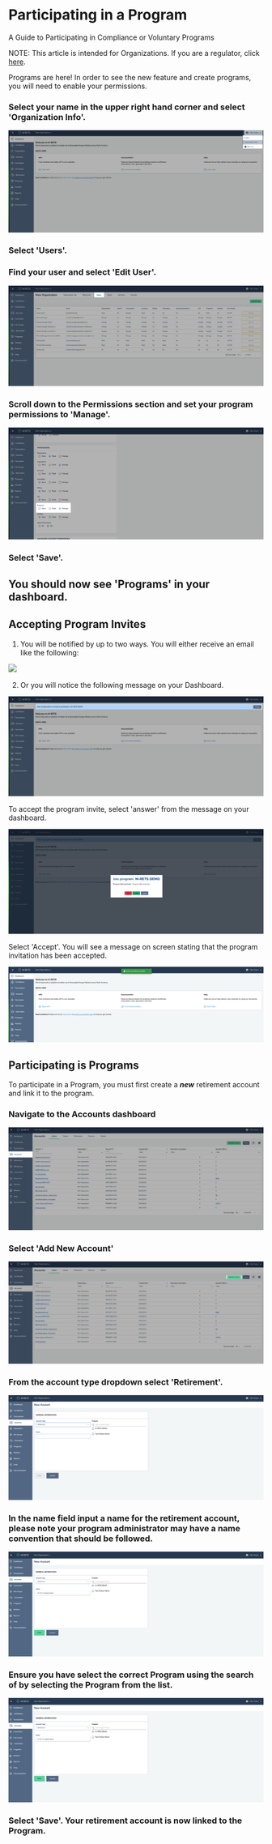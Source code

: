 Participating in a Program
==========================

A Guide to Participating in Compliance or Voluntary Programs

NOTE: This article is intended for Organizations. If you are a regulator, click [here](https://mrets.github.io/Help/program_adding_program).

Programs are here! In order to see the new feature and create programs, you will need to enable your permissions.

### Select your name in the upper right hand corner and select 'Organization Info'.

![](https://github.com/mrets/photos/blob/master/progams%201.png?raw=true)

### Select 'Users'.
### Find your user and select 'Edit User'.

![](https://github.com/mrets/photos/blob/master/programs%202%20.png?raw=true)

### Scroll down to the Permissions section and set your program permissions to 'Manage'.

![](https://github.com/mrets/photos/blob/master/programs%204.png?raw=true)

### Select 'Save'.

You should now see 'Programs' in your dashboard.
--------------------------------------------



Accepting Program Invites
-------------------------

1.  You will be notified by up to two ways. You will either receive an email like the following:

![](https://github.com/mrets/photos/blob/master/program_participating_programs4.png?raw=true)


2. Or you will notice the following message on your Dashboard.

![](https://github.com/mrets/photos/blob/master/program%20accept%201%20.png?raw=true)

To accept the program invite, select 'answer' from the message on your dashboard. 

![](https://github.com/mrets/photos/blob/master/program%20accept%202%20.png?raw=true)

Select 'Accept'.
You will see a message on screen stating that the program invitation has been accepted. 

![](https://github.com/mrets/photos/blob/master/program%20accept%203%20.png?raw=true)


Participating is Programs
-------------------------
To participate in a Program, you must first create a ***new*** retirement account and link it to the program. 


### Navigate to the Accounts dashboard

![](https://github.com/mrets/photos/blob/master/program%20account%201.png?raw=true)

### Select 'Add New Account'

![](https://github.com/mrets/photos/blob/master/program%20account%202.png?raw=true)

### From the account type dropdown select 'Retirement'. 

![](https://github.com/mrets/photos/blob/master/program%20account%203%20.png?raw=true)

### In the name field input a name for the retirement account, please note your program administrator may have a name convention that should be followed. 

![](https://github.com/mrets/photos/blob/master/program%20account%204.png?raw=true)

### Ensure you have select the correct Program using the search of by selecting the Program from the list. 

![](https://github.com/mrets/photos/blob/master/program%20account%204.png?raw=true)

### Select 'Save'. Your retirement account is now linked to the Program. 
